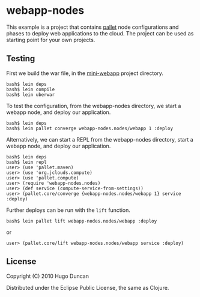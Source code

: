 # webapp-nodes

This example is a project that contains
[pallet](http://github.com/hugoduncan/pallet) node configurations and phases to
deploy web applications to the cloud.  The project can be used as starting point
for your own projects.

## Testing

First we build the war file, in the [mini-webapp](http://github.com/hugoduncan/pallet-examples/tree/master/mini-webapp/) project directory.

    bash$ lein deps
    bash$ lein compile
    bash$ lein uberwar

To test the configuration, from the webapp-nodes directory, we start a webapp
node, and deploy our application.

    bash$ lein deps
    bash$ lein pallet converge webapp-nodes.nodes/webapp 1 :deploy

Alternatively, we can start a REPL from the webapp-nodes directory,
start a webapp node, and deploy our application.

    bash$ lein deps
    bash$ lein repl
    user> (use 'pallet.maven)
    user> (use 'org.jclouds.compute)
    user> (use 'pallet.compute)
    user> (require 'webapp-nodes.nodes)
    user> (def service (compute-service-from-settings))
    user> (pallet.core/converge {webapp-nodes.nodes/webapp 1} service :deploy)

Further deploys can be run with the `lift` function.

    bash$ lein pallet lift webapp-nodes.nodes/webapp :deploy

or

    user> (pallet.core/lift webapp-nodes.nodes/webapp service :deploy)

## License

Copyright (C) 2010 Hugo Duncan

Distributed under the Eclipse Public License, the same as Clojure.
